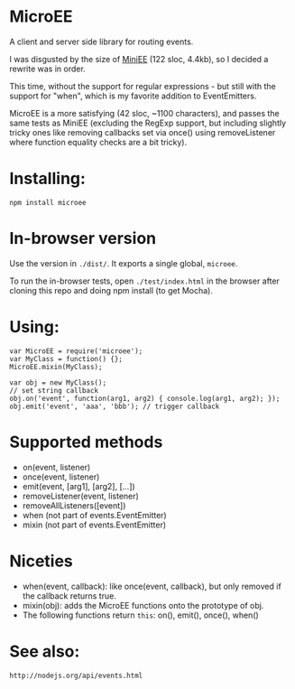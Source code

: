 # MicroEE

A client and server side library for routing events.

I was disgusted by the size of [MiniEE](https://github.com/mixu/miniee) (122 sloc, 4.4kb), so I decided a rewrite was in order.

This time, without the support for regular expressions - but still with the support for "when", which is my favorite addition to EventEmitters.

MicroEE is a more satisfying (42 sloc, ~1100 characters), and passes the same tests as MiniEE (excluding the RegExp support, but including slightly tricky ones like removing callbacks set via once() using removeListener where function equality checks are a bit tricky).

# Installing:

    npm install microee

# In-browser version

Use the version in `./dist/`. It exports a single global, `microee`.

To run the in-browser tests, open `./test/index.html` in the browser after cloning this repo and doing npm install (to get Mocha).

# Using:

    var MicroEE = require('microee');
    var MyClass = function() {};
    MicroEE.mixin(MyClass);

    var obj = new MyClass();
    // set string callback
    obj.on('event', function(arg1, arg2) { console.log(arg1, arg2); });
    obj.emit('event', 'aaa', 'bbb'); // trigger callback

# Supported methods

- on(event, listener)
- once(event, listener)
- emit(event, [arg1], [arg2], [...])
- removeListener(event, listener)
- removeAllListeners([event])
- when (not part of events.EventEmitter)
- mixin (not part of events.EventEmitter)

# Niceties

- when(event, callback): like once(event, callback), but only removed if the callback returns true.
- mixin(obj): adds the MicroEE functions onto the prototype of obj.
- The following functions return `this`: on(), emit(), once(), when()

# See also:

    http://nodejs.org/api/events.html
